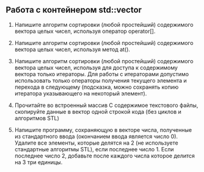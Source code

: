 ## Работа с контейнером std::vector

1)	Напишите алгоритм сортировки (любой простейший) содержимого вектора целых чисел, используя оператор operator[].

2)	Напишите алгоритм сортировки (любой простейший) содержимого вектора целых чисел, используя метод at().

3)	Напишите алгоритм сортировки (любой простейший) содержимого вектора целых чисел, используя для доступа к содержимому вектора только итераторы. Для работы с итераторами допустимо использовать только операторы получения текущего элемента и перехода в следующему (подсказка, можно сохранять копию итератора указывающего на некоторый элемент). 

4)	Прочитайте во встроенный массив С содержимое текстового файлы, скопируйте данные в вектор одной строкой кода (без циклов и алгоритмов STL)

5)	Напишите программу, сохраняющую в векторе числа, полученные из стандартного ввода (окончанием ввода является число 0). Удалите все элементы, которые делятся на 2 (не используете стандартные алгоритмы STL), если последнее число 1. Если последнее число 2, добавьте после каждого числа которое делится на 3 три единицы.
